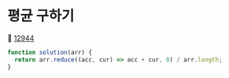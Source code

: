 # 평균 구하기
🔗 <a href="https://school.programmers.co.kr/learn/courses/30/lessons/12944">12944</a>

```javascript
function solution(arr) {
  return arr.reduce((acc, cur) => acc + cur, 0) / arr.length;
}
```
